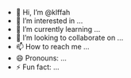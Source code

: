 - 👋 Hi, I’m @klffah
- 👀 I’m interested in ...
- 🌱 I’m currently learning ...
- 💞️ I’m looking to collaborate on ...
- 📫 How to reach me ...
- 😄 Pronouns: ...
- ⚡ Fun fact: ...

<!---
klffah/klffah is a ✨ special ✨ repository because its `README.md` (this file) appears on your GitHub profile.
You can click the Preview link to take a look at your changes.
--->
